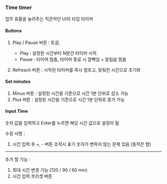 ### Time timer

업무 효율을 늘려주는 직관적인 UI의 타임 타이머

#### Buttons

1. Play / Pause 버튼 : 토글,

   - Play : 설정한 시간부터 N분간 타이머 시작.
   - Pause : 타이머 멈춤, 타이머 종료 시 깜빡임 + 알림음 멈춤

2. Refresch 버튼 : 시작된 타이머를 즉시 멈추고, 맞춰진 시간으로 초기화

#### Set minutes

1. Minus 버튼 : 설정된 시간을 기준으로 시간 1분 단위로 감소 가능
2. Plus 버튼 : 설정된 시간을 기준으로 시간 1분 단위로 증가 가능

#### Input Time

숫자 값을 입력하고 Enter를 누르면 해당 시간 값으로 설정이 됨

수정 사항 :

1. 시간 입력 후 +, - 버튼 조작시 표기 숫자가 변하지 않는 문제 있음 (동작은 함)

---

추가 할 기능 :

1. 최대 시간 변경 기능 (120 / 90 / 60 min)
2. 시간 입력 프리셋 버튼
